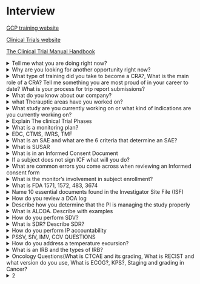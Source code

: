 # Interview

[GCP training website](https://gcp.nidatraining.org/)

[Clinical Trials website](https://clinicaltrials.gov/)

[The Clinical Trial Manual Handbook](https://www.uaar.edu.pk/fs/books/15.pdf)




<details>
   <summary>Tell me what you are doing right now?</summary>
          
```
Right now i'm a site monitor. I'm responsible for my assigned site in respect to site managment. 

Conducting visit, Pssv, siv, imv and closing out the site. 

Currently have in the average 3 studies across 14 to 16 sites.
```
</details>


<details>
   <summary>Why are you looking for another opportunity right now?</summary>
   
```
I feel like Changing company for the better

Need a new home.

Need a new place where i can have more team bonding.

Now i just feel like a number because my present company is very large organisation.
   
-------------------------------------------------
   
I am currently looking for a new monitoring opportunity because I am looking for a company 
that I can see myself with long term. I am looking for a company that will afford me the opportunity 
to grow both personally and professionally. I also understand that your company promotes from within, 
and I am looking for a company where I can develop my career. 
I would like to work in a management capacity in the next 5-10 years 
so I am looking for a company that I can grow with and make that transition.
   
```
</details>

<details>
   <summary>What type of training did you take to become a CRA?,  What is the main role of a CRA? Tell me something you are most proud of in your career to date? What is your process for trip report submissions? </summary>
   
### What type of training did you take to become a CRA? 

CRA bridge program / Ace program or PACE program.

### What is the main role of a CRA? 

The main function of a clinical research associate is to monitor clinical trials and assure the protection of the rights, safety, and wellbeing of human study subjects. CRAs also ensure that accurate data is generated from the trial?  How do you get your reports in on time? Have you ever attended an IM(Investigator meeting) or presented?  .

### Tell me something you are most proud of in your career to date? 

ANS 1: I am most proud of the fact that I have a 100% compliance rate when it comes to trip report writing. I have never submitted a late trip report. 
ANS 2: I am most proud of the relationships I have built with my sites throughout my career as a CRA. I have a great relationship with several of my sites. 

### What sites do you work with? Some of my sites are as follows;

MD Anderson, Dana Farber, Sarah Cannon, UCLA, University of Birmingham, Mayo Clinic, University of Colorado, Emory University, Piedmont Hospital, University of Wisconsin, John Hopkins University, UT Southwestern, Rutgers, Memorial Sloan Kettering Center, Vanderbilt University.

### What is your process for trip report submissions? 

The draft is due in 5 business days and the final is due in 5 business days. 
So we have a total of 10 business days for finalization to approval.

### How do you get your reports in on time? 

I always start my report while I am on site. I do that because the information is still fresh in my head. With that I usually have about 50% of the report done on site. I finish up the report once I leave the site in my hotel room or on the plane ride back home. With this habit, I usually have my draft in by the 2nd or 3rd business day. 

### Have you ever attended an IM(Investigator meeting) or presented? 
   
```   

I have attended several IMs but I have never presented at an IM before. 

Am IM is nothing but a group meeting conducted on behalf of sponsor/CROs 
   
to train investigators and their lead clinical trial staff on trial related activities, 
   
standard operating procedures and to discuss the applicable regulatory picture.
```
   

</details>
   


<details>
   <summary>What do you know about our company?</summary>
   
## What do you know about our company?
   
```
Answer: Your Company has a strong reputation in the clinical research industry. 
They have a track record of utilizing cutting edge technology and innovative medical 
knowledge to develop solutions to unmet medical needs.  
I also love the fact that your company takes the training of their CRAs very seriously. 
Your company also loves to promote from within and that is something that I am looking for. 

```   

</details>
   

<details>
   <summary>what Therauptic areas have you worked on?</summary>
   
![Therapeutic Indications](images/Therapatic_Indications.png)
   
```
Cardiovascular
Opthalmology
Neuroscience
Respiratory
Genitourinary
Gastrointestinal
Endocrinologyy
Infectious Disease
Hermatolog
Oncology
Dermotology(OTC)
   
```
  
</details>


<details>
   
   <summary>What study are you currently working on or what kind of indications are you currently working on?</summary>
   
```
A Phase 1, interventional, Multi-center, Open-label, Single-arm, Dose-escalation, Clinical Study to Evaluate the Safety, 
Tolerability, Pharmacokinetics and Anti-tumor Activity of FN-1501 Monotherapy in Patients With Advanced 
Solid Tumors or Relapsed/Refractory Acute Myeloid Leukemia (AML)

Enrollment  :	33 participants

PRIMARY OUTCOME MEASURE:
Incidence and severity of adverse events (AEs) and serious adverse events (SAEs)
To determine the maximum tolerated dose (MTD) and recommended phase 2 dose (RP2D) 


SECONDARY OUTCOME MEASURE
Maximum observed plasma concentration (Cmax) [ Time Frame: During the first year. ]
Time to maximum observed plasma concentration (tmax) [ Time Frame: During the first year. ]
Area under concentration-time curve from 0 to 24 hours (AUC(0-24)

INCLUSION CRITERIA
Male and female 18 years old and above
Able to understand and sign informed consent form
Patients with histologically or cytologically confirmed advanced solid tumors who have relapsed or refractory disease or relapsed/refractory AML
Expected to survive at least 2 to 3 month:


EXCLUSION CRITERIA
Participation in another therapeutic clinical trial within 3 weeks of enrollment.
Having received a major surgical operation within 4 weeks of enrollment.
Active known infection, including hepatitis B, hepatitis C, and human immunodeficiency virus.
Serious kidney injury, requiring dialysis
Serious liver injury, and advanced liver diseases of Child-Pugh class B and C
```
</details>



<details>
   
   <summary>Explain The clinical Trial Phases</summary>

![Clinical_Trial_Phases](https://user-images.githubusercontent.com/99203797/153060165-d82cc841-9f30-4236-afbf-7860c4df3814.png)

</details>


<details>


<summary>What is a monitoring plan? </summary>
   
```
   
The clinical monitoring plan basically sets out the monitoring strategies and the monitoring 
responsibilities of all parties involved in the clinical trial. 
It also stipulates the frequency of visits, various monitoring methods to be used, 
and the rationale for their use. It also goes further to describe the monitoring procedures, 
types of visits, what is involved in the conduct of those visits, 
and the quantity or percentage of each type of document to be monitored. 
These procedures can be further defined on a protocol basis depending on the purpose, design, size, 
complexity, and primary outcome measures of the trial. 
There is also usually an area of focus in the monitoring plan that goes over protocol compliance, 
SAE reporting, safety, adverse event reporting, quality assurance, and site assessment. 

```
</details>

<details>
   <summary>EDC, CTMS, IWRS, TMF</summary>
   
What EDC systems have you worked with? **DataLabs, Inform, and Medidata**
   
What CTMS systems have you worked with? **Impact, Infolink 2, RightTrack, and eclinical**
   
What IWRS system have you used?
   
Are you familiar with TMF? Yes
   
What Trial Master File (TMF) does your company currently use? **We just call it a TMF.**
   
```
Interactive Web Response Systems (IWRS) and Interactive Voice Response Systems (IVRS) 
are the technologies that research sites use to enroll patients into clinical trials, randomize patients, 
and manage study drug supplies. 
```

   

</details>
   

<details>
   <summary>What is an SAE and what are the 6 criteria that determine an SAE?</summary>
   
## An SAE is any untoward medical occurrence that could lead to any of the following:

Hospitalization or prolong an existing hospitalization
   
Death
   
Birth Defect /Congenital Anomaly
   
Disability
   
Life threatening 
   
Anything that PI feels is life threatening. 
   

</details>


<details>
   <summary>What is SUSAR</summary>
   
![SUSAR](https://user-images.githubusercontent.com/99203797/153067127-8e2a1c81-b0dd-41fc-8741-f80e631285fc.png)   

</details>

<details>
   <summary>What is in an Informed Consent Document</summary>
   
   ![Informed_Consent](https://user-images.githubusercontent.com/99203797/152904067-52b2795b-db0d-4dde-8bfd-9a3236eb1a8b.png)
   

</details>

<details>
   <summary>If a subject does not sign ICF what will you do?</summary>
   
I will ask the site to immediately contact the subject and have the subject come in to be re-consented. 
At that time, the subject will have to sign and date the ICF. 
All study procedures should be put on hold until the subject has signed the ICF.
   

</details>

<details>
   <summary>What are common errors you come across when reviewing an Informed consent form</summary>
   
An unapproved/expired version of the consent form was used.

The full consent form was not used (i.e., consent form is missing pages)

Information in the consent was crossed out or altered in any way not approved by the IRB

The person who obtained consent was not approved to do so per IRB-approved protocol

All required signatures were not obtained3 (i.e., participant, person obtaining consent, parent, second parent if required, LAR, witness)

Not all sections of the consent form were completed (i.e., check boxes unchecked, initials/signatures missing for optional procedures)

Participant’s printed name missing on the form
   

</details>

<details>
   <summary>What is the monitor’s involvement in subject enrollment?</summary>
   
The monitor helps the site whenever they are not enrolling enough patients for the study. 
They can help by providing advice on ways to recruit like advertisement methods, 
or subject reach out to subjects in the sites database that have the indication or had a past history of the indication. 
Once a subject is enrolled, the monitor is to go out to the site 
and review the data of the subject to ensure they are actually eligible for the study.
   
   
   

</details>

<details>
   <summary>What is FDA 1571, 1572, 483, 3674</summary>
   
## What is FDA 1571: 
```
The 1571 is the Investigational New Drug Application. 
It provides the structure to present the information about the proposed research.
```
## What is FDA 1572? 
```
The 1572 is the statement of investigator form, 
it is an agreement signed by the investigator to provide certain information to the sponsor 
and assure that he/she will comply with FDA regulations related to 
the conduct of the clinical investigation of an investigation drug or biologic. 
```
## What is a FDA 483? 
```
483s are usually issued whenever there is an FDA inspection at a site and there are major findings. 
If major findings are found during the audit inspection, the FDA will issue a 483. 
```
## What is FDA 3674: 
```
This form certifies that the study is registered in the national database of clinical trials
```
   
</details>

<details>
   <summary>Name 10 essential documents found in the Investigator Site File (ISF)</summary>
   
 
```
-Investigator’s Brochure (IB) – outlines scientific information about the investigational product.
-Study protocol – this includes the current protocol as well as any amendments and historical protocols.
-Informed consent documentation – any information given to the trial subject (patient). 
 This includes the consent form itself in addition to any other written 
 pieces of information provided to support the consent and, if relevant, advertisements for recruitments used.
-Financial Disclosure agreements
-Insurance statements
-Confidential Disclosure Agreement
-1572
-Signed agreements between involved parties – any agreement an investigator has with a sponsor, CRO and other authorities.
-IRB review and approval
-Regulatory authority approval of protocol
-Curriculum Vitae – qualifications and eligibility to conduct the trial for all research personnel, including resumes and certifications.
-Normal values and/or ranges of the tests
-Instructions for investigational product and other trial-related materials handling
-Shipping records for trial-related materials
-Decoding procedures for blinded trials
-Pre-trial monitoring report – documents that the site is suitable for the trial and that procedures have been reviewed with trial staff.
```
   

</details>

<details>
   <summary>How do you review a DOA log</summary>
   
## How do you review a DOA log?
```
Looking through it to make sure it provides a comprehensive list of study staff members 
and the duties that have been delegated to them by the Principal Investigator.

-Staff Name and Credentials, if applicable: 
-Study Role
-Study Specific Tasks
-Staff Signature and Initials
-Start Date of Responsibilities 
-End Date of Responsibilities
```
   

</details>

<details>
   <summary>Describe how you determine that the PI is managing the study properly</summary>
   
## Describe how you determine that the PI is managing the study properly 
```
You determine the PI is managing the study properly when he/she leads the conduct 
of a clinical trial at a study site in compliance with GCP guidelines, 
provides assurance that the rights, safety and well-being of trial participants are protected, 
and that the results of the clinical trials are credible and accurate. 

```
   

</details>

<details>
   <summary>What is ALCOA. Describe with examples</summary>
   
## What is ALCOA. Describe with examples
```
Its a data integrity standard that ensures that data you are entering is correct and accurate and you will be able to tell who entered the data.

Attributable - It should be obvious who documented or did what; traceable to a person, date, and subject visit.

Legible - The Record should be easy to read and signatures identifiable

Contemporaneous - The information should be documented as it happens

Original - First record of the information or certified copy. The investigator should have the original source document.

Accurate - Accurate, consistent and real representation of facts.

Complete - The information should be complete (i.e., to answer who, what, when, where, why, and how).
```
   

</details>

<details>
   <summary>How do you perform SDV?</summary>
   
## How do you perform SDV?
```
By doing a quality control check to ensure that source data 
corresponds to entries in the EDC or case report form.
```
   

</details>

<details>
   <summary>What is SDR? Describe SDR?</summary>
   
## What is SDR? Describe SDR?
```
SDR means Source Data Review 
It is the review of the source documentation to check on quality, protocol and GCP compliance
```

</details>

<details>
   <summary>How do you perform IP accountability</summary>

## How do you perform IP accountability
```
Drug accountability includes study drugs Storage, handling, dispensing and 
documentation of administration, return and/or destruction of the drugs.

It  is  good  practice  to  update  the  device  accountability  log  with relevant  information  immediately.   

-Number of IP recieved from the sponsor.
-Date when the IP is received.
-Date when the IP is assigned to the subject.
-How many pills were assigned to each subject.
-Date of return of the IP.
-How many pills/units of IP were returned
-Ip thats returned to the sponsor/CRO at the end of the study and date.

```
   

</details>

<details>
   <summary>PSSV, SIV, IMV, COV QUESTIONS</summary>
   
## How do you prepare for PSSV?
```
Completed and documented the required protocol and compound training(s) prior to
conducting the PSSV

Ensure feasibility questionnaire(s) has been reviewed and considered prior to the visit.

Ensure A signed Confidential Disclosure Agreement (CDA) is available.

The date, time and agenda of PSSV are confirmed with the site in a confirmation letter.

Is CTMS updated?
```
![PSSV](https://user-images.githubusercontent.com/99203797/153009897-54138ceb-1c1f-4b31-bb3b-8f5f467e0512.png)


## How do you prepare for SIV
```

Forward site staff training materials to study site.

Has the Delegation of Authority (DOA) been provided to the site prior to the Site Initiation Visit (SIV).

Will the site use the Learning Management System (LMS) and/or the paper process.

Have the Training Log (TL) and Site Signature Log (SSL) been provided to the site prior to the Site
Initiation Visit (SIV)?

CTMS updated to include all investigational site staff contact information at a minimum

Confirm receipt of all required study documents and supplies (e.g., study supplies, study equipment,
lab kits, Site IP Procedures Manual, Trial Center File, vendor manuals).

Confirm account creation/activation for key investigational study staff at a minimum.

Any additional study specific activities required per Monitoring Guidelines conducted prior to the
initiation visit?

The date, time and agenda of initiation visit are confirmed with the site in a confirmation letter?

```
![SIV](https://user-images.githubusercontent.com/99203797/153010189-b2ea7adc-ca6f-41a1-af62-0e13f917482e.png)


## How do you prepare for IMV?
```
Action items (AIs)/outstanding findings from the previous visit or contact reviewed.

All analytical reports are reviewed as required per Monitoring Guidelines 
(e.g., EDC Reports, IntraLinks access report, laboratory kit inventory)

Prior to the on-site visit, any additional study specific activities as required per Monitoring Guidelines are performed.

The date, time and agenda of monitoring visit are confirmed with the site in a confirmation letter.

EDC data review completed as required per Monitoring Guidelines.

Perform review of new protocol deviations (PDs) identified since last contact/visit and any updates to previously reported PDs.
```
![IMV](https://user-images.githubusercontent.com/99203797/153010315-45531259-4610-489f-b156-8681cb87554f.png)
![IMV2](https://user-images.githubusercontent.com/99203797/153010357-c4eb3201-30d4-4563-b185-1368b598389d.png)
![IMV3](https://user-images.githubusercontent.com/99203797/153010430-32b55d80-96ff-42ba-98ee-bc34093d5368.png)



## How do you prepare for COV
```
All analytical reports are reviewed as required per Monitoring Guidelines (e.g., EDC Reports, IntraLinks
access report, laboratory kit inventory, etc.)?

Action Items (AIs)/outstanding issues from the previous visit or contact are reviewed?

The date, time and agenda of the closure visit are confirmed with the site in a confirmation letter?
```
![COV](https://user-images.githubusercontent.com/99203797/153010523-e910536d-8ed8-4b58-920f-948b4b0af118.png)
![COV2](https://user-images.githubusercontent.com/99203797/153010550-d04f2ac9-da89-4462-94e7-9a92f767de8c.png)
![COV3](https://user-images.githubusercontent.com/99203797/153010634-d5ef0c19-df42-4d16-8fd5-aee4bb7ed1c9.png)

   

</details>

<details>
   <summary>How do you address a temperature excursion?</summary>
   
## How do you address a temperature excursion?
```
 When any temperature reading is outside the recommended range.
 
Steps for Handling Temperature Excursions
Step 1: Notify Supervisors. ...
Step 2: Quarantine Investigational Drug. ...
Step 3: Document the Event. ...
Step 4: Get Guidance. ...
Step 5: Implement SOPs. ...
Step 6: Wrap Up.

```
   

</details>

<details>
   <summary>What is an IRB and the types of IRB?</summary>
   
## What is an IRB?
```
An Institutional Review Board (IRB) is an independent body established 
to protect the rights and welfare of human research participants.

The purpose of an IRB is to safeguard the rights, 
safety, and well–being of all human research participants. 
```
## Describe the types of IRB and Advantage of each?

**Local IRBs** 

Are affiliated with an institution, such as a hospital, university,
medical center, or group of care facilities; thus, local IRBs are
geographically close to and knowledgeable about the institutions,
investigators, and community of potential subjects participating in
the research. In most cases, an investigator who is affiliated with
a specific institution must apply for approval from the local IRB
associated with that same institution.

**Independent IRBs**

Not all institutions have IRBs; instead, some may arrange for an
“outside” IRB to review research. These outside IRBs, which are not
associated with any specific institution, are referred to as independent
IRBs, central IRBs, or national IRBs.

   

</details>

<details>
   <summary>Oncology Questions(What is CTCAE and its grading, What is RECIST and what version do you use, What is ECOG?, KPS?, Staging and grading in Cancer?</summary>
   
# Oncology Questions(What is CTCAE and its grading, What is RECIST and what version do you use, What is ECOG?, KPS?, Staging and grading in Cancer?

## What is RECIST and what version do you use?

**Response evaluation criteria in solid tumors (RECIST)** is a set of published rules that 
define when tumors in cancer patients **improve ("respond"), 
stay the same ("stabilize"), 
or worsen ("progress")** during treatment.

![RECIST](https://user-images.githubusercontent.com/99203797/153050225-a2775928-9086-4161-9270-3e296e3e3405.png)

## What is CTCAE?

![CTCAE](https://user-images.githubusercontent.com/99203797/153054641-e2d85c8b-0e30-4fb0-bba3-a099b58280fc.png)

## What is ECOG?

The ECOG(Eastern Cooperative Oncology Group )

It describes a **patient's level of functioning** in terms of their ability to care for themself, 

daily activity, and physical ability (walking, working, etc.).

## What is KPS?

 Also called **Karnofsky Performance Status**
 
**A standard way of measuring the ability of cancer patients to perform ordinary tasks.** 

KPS may be used to determine a patient's prognosis, 
to measure changes in a patient's ability to function, 
or to decide if a patient could be included in a clinical trial


## What is staging 
```
The stage of a cancer describes the size of a tumour 
and how far it has spread from where it originated.
```
## What is grading
```
The grade describes the appearance of the cancerous cells.
```
   

</details>

<details>
   <summary> 2 </summary>
   

</details>
   





















